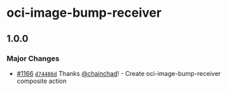 # oci-image-bump-receiver

## 1.0.0

### Major Changes

- [#1166](https://github.com/smartcontractkit/.github/pull/1166)
  [`d74486d`](https://github.com/smartcontractkit/.github/commit/d74486d614231069aadb9b1bb6ee3e7677bd6556)
  Thanks [@chainchad](https://github.com/chainchad)! - Create
  oci-image-bump-receiver composite action
